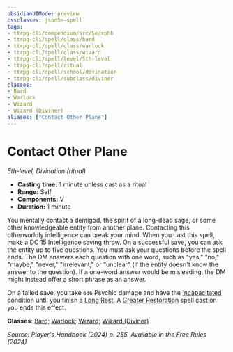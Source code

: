 ```yaml
---
obsidianUIMode: preview
cssclasses: json5e-spell
tags:
- ttrpg-cli/compendium/src/5e/xphb
- ttrpg-cli/spell/class/bard
- ttrpg-cli/spell/class/warlock
- ttrpg-cli/spell/class/wizard
- ttrpg-cli/spell/level/5th-level
- ttrpg-cli/spell/ritual
- ttrpg-cli/spell/school/divination
- ttrpg-cli/spell/subclass/diviner
classes:
- Bard
- Warlock
- Wizard
- Wizard (Diviner)
aliases: ["Contact Other Plane"]
---
```

# Contact Other Plane
*5th-level, Divination (ritual)*  


- **Casting time:** 1 minute unless cast as a ritual
- **Range:** Self
- **Components:** V
- **Duration:** 1 minute

You mentally contact a demigod, the spirit of a long-dead sage, or some other knowledgeable entity from another plane. Contacting this otherworldly intelligence can break your mind. When you cast this spell, make a DC 15 Intelligence saving throw. On a successful save, you can ask the entity up to five questions. You must ask your questions before the spell ends. The DM answers each question with one word, such as "yes," "no," "maybe," "never," "irrelevant," or "unclear" (if the entity doesn't know the answer to the question). If a one-word answer would be misleading, the DM might instead offer a short phrase as an answer.

On a failed save, you take `6d6` Psychic damage and have the [Incapacitated](3-Mechanics/CLI/rules/conditions.md#Incapacitated) condition until you finish a [Long Rest](3-Mechanics/CLI/rules/variant-rules/long-rest-xphb.md). A [Greater Restoration](3-Mechanics/CLI/spells/greater-restoration-xphb.md) spell cast on you ends this effect.

**Classes**: [Bard](list-spells-classes-bard); [Warlock](list-spells-classes-warlock); [Wizard](list-spells-classes-wizard); [Wizard (Diviner)](list-spells-classes-wizard-xphb-diviner-xphb)

*Source: Player's Handbook (2024) p. 255. Available in the Free Rules (2024)*